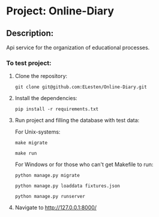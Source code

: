 # Project: Online-Diary
## Description:
Api service for the organization of educational processes.
### To test project:

1. Clone the repository:

   `git clone git@github.com:ELesten/Online-Diary.git`

2. Install the dependencies:

   `pip install -r requirements.txt`

3. Run project and filling the database with test data:

   For Unix-systems:
   
   `make migrate`
   
   `make run`
   
   For Windows or for those who can't get Makefile to run:
    
    `python manage.py migrate`
    
    `python manage.py loaddata fixtures.json`
    
    `python manage.py runserver`
    
4. Navigate to http://127.0.0.1:8000/
